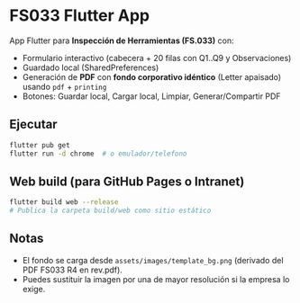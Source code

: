 # FS033 Flutter App

App Flutter para **Inspección de Herramientas (FS.033)** con:
- Formulario interactivo (cabecera + 20 filas con Q1..Q9 y Observaciones)
- Guardado local (SharedPreferences)
- Generación de **PDF** con **fondo corporativo idéntico** (Letter apaisado) usando `pdf` + `printing`
- Botones: Guardar local, Cargar local, Limpiar, Generar/Compartir PDF

## Ejecutar
```bash
flutter pub get
flutter run -d chrome  # o emulador/telefono
```

## Web build (para GitHub Pages o Intranet)
```bash
flutter build web --release
# Publica la carpeta build/web como sitio estático
```

## Notas
- El fondo se carga desde `assets/images/template_bg.png` (derivado del PDF FS033 R4 en rev.pdf).
- Puedes sustituir la imagen por una de mayor resolución si la empresa lo exige.
